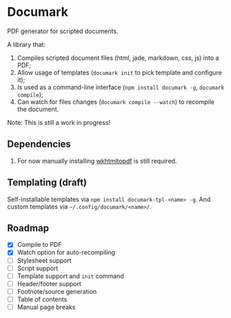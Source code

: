 # Documark

PDF generator for scripted documents.

A library that:

1. Compiles scripted document files (html, jade, markdown, css, js) into a PDF;
2. Allow usage of templates (`documark init` to pick template and configure it);
3. Is used as a command-line interface (`npm install documark -g`, `documark compile`);
4. Can watch for files changes (`documark compile --watch`) to recompile the document.

Note: This is still a work in progress!

## Dependencies

1. For now manually installing [wkhtmltopdf](http://wkhtmltopdf.org/downloads.html) is still required.

## Templating (draft)

Self-installable templates via `npm install documark-tpl-<name> -g`. And custom templates via `~/.config/documark/<name>/`.

## Roadmap

- [x] Compile to PDF
- [x] Watch option for auto-recompiling
- [ ] Stylesheet support
- [ ] Script support
- [ ] Template support and `init` command
- [ ] Header/footer support
- [ ] Footnote/source generation
- [ ] Table of contents
- [ ] Manual page breaks
